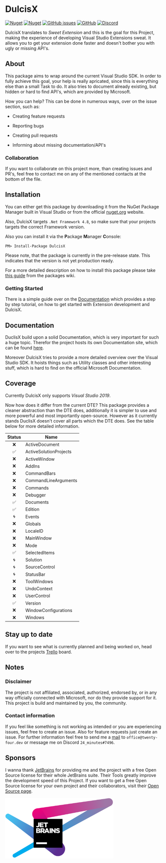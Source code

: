 # DulcisX

<a href="https://www.nuget.org/packages/DulcisX"><img alt="Nuget" src="https://img.shields.io/nuget/v/DulcisX"></a> <a href="https://www.nuget.org/packages/DulcisX"><img alt="Nuget" src="https://img.shields.io/nuget/dt/DulcisX"></a> <a href="https://github.com/TwentyFourMinutes/DulcisX/issues"><img alt="GitHub issues" src="https://img.shields.io/github/issues-raw/TwentyFourMinutes/DulcisX"></a> <a href="https://github.com/TwentyFourMinutes/DulcisX/blob/master/LICENSE"><img alt="GitHub" src="https://img.shields.io/github/license/TwentyFourMinutes/DulcisX"></a> <a href="https://discordapp.com/invite/EYKxkce"><img alt="Discord" src="https://discordapp.com/api/guilds/275377268728135680/widget.png"></a>

DulcisX translates to _Sweet Extension_ and this is the goal for this Project, making the experience of developing Visual Studio Extensions sweat. It allows you to get your extension done faster and doesn't bother you with ugly or missing API's.

## About

This package aims to wrap around the current Visual Studio SDK. In order to fully achieve this goal, your help is really apricated, since this is everything else than a small Task to do. It also tries to document already existing, but hidden or hard to find API's, which are provided by Microsoft.

How you can help? This can be done in numerous ways, over on the issue section, such as:

- Creating feature requests

- Reporting bugs

- Creating pull requests

- Informing about missing documentation/API's

### Collaboration

If you want to collaborate on this project more, than creating issues and PR's, feel free to contact me on any of the mentioned contacts at the bottom of the file.

## Installation

You can either get this package by downloading it from the NuGet Package Manager built in Visual Studio or from the official [nuget.org](https://www.nuget.org/packages/DulcisX) website. 

Also, DulcisX targets `.Net Framework 4.8`, so make sure that your projects targets the correct Framework version. 

Also you can install it via the **P**ackage **M**anager **C**onsole:

```
PM> Install-Package DulcisX
```

Please note, that the package is currently in the pre-release state. This indicates that the version is not yet production ready.

For a more detailed description on how to install this package please take [this guide](https://twentyfourminutes.github.io/DulcisX/guides/getting_started/installation.html?tabs=property-page-edit%2Cvisualstudio-install) from the packages wiki.

### Getting Started

There is a simple guide over on the [Documentation](https://twentyfourminutes.github.io/DulcisX/guides/getting_started/first-extension.html) which provides a step by step tutorial, on how to get started with Extension development and DulcisX.

## Documentation

DuclisX build upon a solid Documentation, which is very important for such a huge topic. Therefor the project hosts its own Documentation site, which can be found [here]().

Moreover DulcisX tries to provide a more detailed overview over the Visual Studio SDK. It hoists things such as Utility classes and other interesting stuff, which is hard to find on the official Microsoft Documentation.  

## Coverage

Currently DulcisX only supports *Visual Studio 2019*. 

Now how does it differ from the current DTE? This package provides a cleaner abstraction than the DTE does, additionally it is simpler to use and more powerful and most importantly open-source. However as it currently stands DuclisX doesn't cover all parts which the DTE does. See the table below for more detailed information.

| Status | Name                   |
| :----: | ---------------------- |
|   ❌    | ActiveDocument         |
|   ✅    | ActiveSolutionProjects |
|   ❌    | ActiveWindow           |
|   ❌    | AddIns                 |
|   ❌    | CommandBars            |
|   ❌    | CommandLineArguments   |
|   ❌    | Commands               |
|   ❌    | Debugger               |
|   ✅    | Documents              |
|   ✅    | Edition                |
|   🌀    | Events                 |
|   ❌    | Globals                |
|   ❌    | LocaleID               |
|   ❌    | MainWindow             |
|   ❌    | Mode                   |
|   ✅    | SelectedItems          |
|   🌀    | Solution               |
|   🌀    | SourceControl          |
|   🌀    | StatusBar              |
|   ❌    | ToolWindows            |
|   ❌    | UndoContext            |
|   ❌    | UserControl            |
|   ✅    | Version                |
|   ❌    | WindowConfigurations   |
|   ❌    | Windows                |

## Stay up to date

If you want to see what is currently planned and being worked on, head over to the projects [Trello](https://trello.com/b/wHTa9Vb8/dulcisx) board. 

## Notes

### Disclaimer

The project is not affiliated, associated, authorized, endorsed by, or in any way officially connected with Microsoft, nor do they provide support for it. This project is build and maintained by you, the community. 

### Contact information

If you feel like something is not working as intended or you are experiencing issues, feel free to create an issue. Also for feature requests just create an issue. For further information feel free to send me a [mail](mailto:office@twenty-four.dev) to `office@twenty-four.dev` or message me on Discord `24_minutes#7496`.

## Sponsors

I wanna thank [JetBrains](https://www.jetbrains.com/?from=DulcisX) for providing me and the project with a free Open Source license for their whole JetBrains suite. Their Tools greatly improve the development speed of this Project. If you want to get a free Open Source license for your own project and their collaborators, visit their [Open Source page](https://www.jetbrains.com/opensource/).

<a href="https://www.jetbrains.com/?from=DulcisX"><img width="350px" src="images/jetbrains_logo.png"></a>